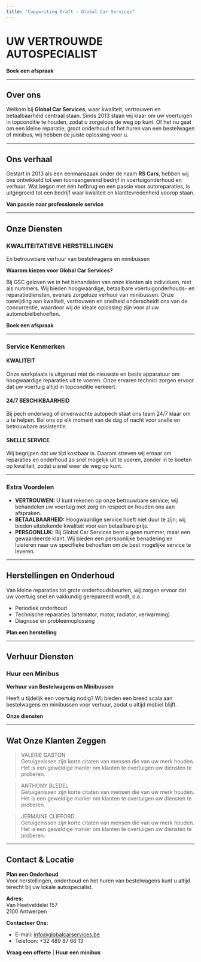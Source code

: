 ```yaml
---
title: "Copywriting Draft - Global Car Services"
---
```


# UW VERTROUWDE AUTOSPECIALIST

**Boek een afspraak**

---

## Over ons

Welkom bij **Global Car Services**, waar kwaliteit, vertrouwen en betaalbaarheid centraal staan. Sinds 2013 staan wij klaar om uw voertuigen in topconditie te houden, zodat u zorgeloos de weg op kunt. Of het nu gaat om een kleine reparatie, groot onderhoud of het huren van een bestelwagen of minibus, wij hebben de juiste oplossing voor u.

---

## Ons verhaal

Gestart in 2013 als een eenmanszaak onder de naam **RS Cars**, hebben wij ons ontwikkeld tot een toonaangevend bedrijf in voertuigonderhoud en verhuur. Wat begon met één hefbrug en een passie voor autoreparaties, is uitgegroeid tot een bedrijf waar kwaliteit en klanttevredenheid voorop staan.

**Van passie naar professionele service**

---

## Onze Diensten

### KWALITEITATIEVE HERSTELLINGEN

En betrouwbare verhuur van bestelwagens en minibussen

**Waarom kiezen voor Global Car Services?**

Bij GSC geloven we in het behandelen van onze klanten als individuen, niet als nummers. Wij bieden hoogwaardige, betaalbare voertuigonderhouds- en reparatiediensten, evenals zorgeloze verhuur van minibussen. Onze toewijding aan kwaliteit, vertrouwen en snelheid onderscheidt ons van de concurrentie, waardoor wij de ideale oplossing zijn voor al uw automobielbehoeften.

**Boek een afspraak**

---

### Service Kenmerken

#### KWALITEIT

Onze werkplaats is uitgerust met de nieuwste en beste apparatuur om hoogwaardige reparaties uit te voeren. Onze ervaren technici zorgen ervoor dat uw voertuig altijd in topconditie verkeert.

#### 24/7 BESCHIKBAARHEID

Bij pech onderweg of onverwachte autopech staat ons team 24/7 klaar om u te helpen. Bel ons op elk moment van de dag of nacht voor snelle en betrouwbare assistentie.

#### SNELLE SERVICE

Wij begrijpen dat uw tijd kostbaar is. Daarom streven wij ernaar om reparaties en onderhoud zo snel mogelijk uit te voeren, zonder in te boeten op kwaliteit, zodat u snel weer de weg op kunt.

---

### Extra Voordelen

- **VERTROUWEN:** U kunt rekenen op onze betrouwbare service; wij behandelen uw voertuig met zorg en respect en houden ons aan afspraken.
- **BETAALBAARHEID:** Hoogwaardige service hoeft niet duur te zijn; wij bieden uitstekende kwaliteit voor een betaalbare prijs.
- **PERSOONLIJK:** Bij Global Car Services bent u geen nummer, maar een gewaardeerde klant. Wij bieden een persoonlijke benadering en luisteren naar uw specifieke behoeften om de best mogelijke service te leveren.

---

## Herstellingen en Onderhoud

Van kleine reparaties tot grote onderhoudsbeurten, wij zorgen ervoor dat uw voertuig snel en vakkundig gerepareerd wordt, o.a.:

- Periodiek onderhoud
- Technische reparaties (alternator, motor, radiator, verwarming)
- Diagnose en probleemoplossing

**Plan een herstelling**

---

## Verhuur Diensten

### Huur een Minibus

**Verhuur van Bestelwagens en Minibussen**

Heeft u tijdelijk een voertuig nodig? Wij bieden een breed scala aan bestelwagens en minibussen voor verhuur, zodat u altijd mobiel blijft.

**Onze diensten**

---

## Wat Onze Klanten Zeggen

> VALERIE GASTON  
> Getuigenissen zijn korte citaten van mensen die van uw merk houden. Het is een geweldige manier om klanten te overtuigen uw diensten te proberen.

> ANTHONY BLEDEL  
> Getuigenissen zijn korte citaten van mensen die van uw merk houden. Het is een geweldige manier om klanten te overtuigen uw diensten te proberen.

> JERMAINE CLIFFORD  
> Getuigenissen zijn korte citaten van mensen die van uw merk houden. Het is een geweldige manier om klanten te overtuigen uw diensten te proberen.

---

## Contact & Locatie

**Plan een Onderhoud**  
Voor herstellingen, onderhoud en het huren van bestelwagens kunt u altijd terecht bij uw lokale autospecialist.

**Adres:**  
Van Heetveldelei 157  
2100 Antwerpen

**Contacteer Ons:**

- E-mail: [info@globalcarservices.be](mailto:info@globalcarservices.be)
- Telefoon: +32 489 87 66 13

**Vraag een offerte** | **Huur een minibus**
